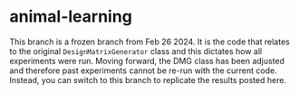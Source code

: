 # animal-learning

This branch is a frozen branch from Feb 26 2024. It is the code that relates to the original `DesignMatrixGenerator` class and this dictates how all experiments were run. Moving forward, the DMG class has been adjusted and therefore past experiments cannot be re-run with the current code. Instead, you can switch to this branch to replicate the results posted here. 